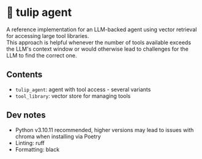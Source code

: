 # 🌷 tulip agent
A reference implementation for an LLM-backed agent using vector retrieval for accessing large tool libraries. \
This approach is helpful whenever the number of tools available exceeds the LLM's context window or would 
otherwise lead to challenges for the LLM to find the correct one.

## Contents
* `tulip_agent`: agent with tool access - several variants
* `tool_library`: vector store for managing tools

## Dev notes
* Python v3.10.11 recommended, higher versions may lead to issues with chroma when installing via Poetry
* Linting: ruff
* Formatting: black
